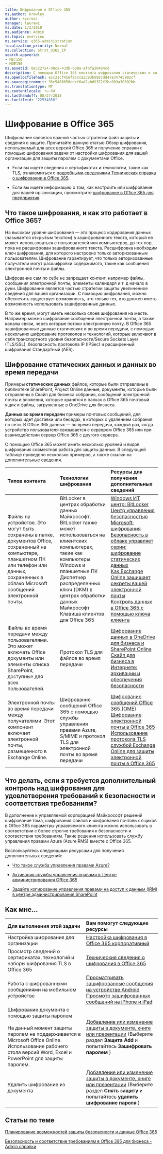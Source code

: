 ```yaml
---
title: Шифрование в Office 365
ms.author: krowley
author: kccross
manager: laurawi
ms.date: 1/3/2018
ms.audience: Admin
ms.topic: overview
ms.service: o365-administration
localization_priority: Normal
ms.collection: Strat_O365_IP
search.appverid:
- MET150
- MOE150
ms.assetid: 0a322724-08ca-43db-b69a-afbfa20484cd
description: С помощью Office 365 контента шифрования статических и во время передачи, с помощью надежного шифрования, протоколы и технологиях, доступных. Обзор шифрования в Office 365.
ms.openlocfilehash: e5c21cf456f9ccca2393b8985dd47e34745902cf
ms.sourcegitcommit: 36c5466056cdef6ad2a8d9372f2bc009a30892bb
ms.translationtype: MT
ms.contentlocale: ru-RU
ms.lasthandoff: 08/27/2018
ms.locfileid: "22534856"
---
```

# <a name="encryption-in-office-365"></a>Шифрование в Office 365

Шифрование является важной частью стратегии файл защиты и сведения о защите. Прочитайте данную статью Обзор шифрования, используемый для всех версий Office 365 и получение справки с помощью шифрования задачи от настройки шифрования для вашей организации для защиты паролем с документами Office.
  
- Если вы ищете сведения о сертификатах и технологии, такие как TLS, ознакомиться с [подробными сведениями Техническая справка о шифровании в Office 365](technical-reference-details-about-encryption.md).
    
- Если вы ищете информацию о том, как настроить или шифрование для вашей организации, просмотрите [шифрование в Office 365 для предприятия](set-up-encryption.md).
    
## <a name="what-is-encryption-and-how-does-it-work-in-office-365"></a>Что такое шифрования, и как это работает в Office 365?

На высоком уровне шифрования — это процесс кодирования данных (называется открытым текстом) в зашифрованного текста, который не может использоваться с пользователей или компьютеров, до тех пор, пока не расшифрован зашифрованного текста. Расшифровка необходим ключ шифрования, для которого настроено только авторизованным пользователям. Шифрование гарантирует, что только авторизованные получатели могут расшифровки содержимого, такие как сообщения электронной почты и файлы.
  
Шифрование сам по себе не запрещает контент, например файлы, сообщения электронной почты, элементы календаря и т. д начало в руки. Шифрование является частью стратегии защиты увеличенное сведения для вашей организации. С помощью шифрования, можно обеспечить существует возможность, что только тех, кто должен иметь возможность использовать зашифрованные данные.
  
В то же время, могут иметь несколько слоев шифрования на месте. Например можно шифрование сообщений электронной почты, а также каналы связи, через которые потоки электронную почту. В Office 365 зашифрованные данные статических и во время передачи, с помощью нескольких шифрование протоколов и технологий, которые включают в себя транспортного уровня безопасности/Secure Sockets Layer (TLS/SSL), безопасность протокола IP (IPSec) и расширенный шифрования Стандартный (AES).
  
## <a name="encryption-for-data-at-rest-and-data-in-transit"></a>Шифрование статических данных и данных во время передачи

 Примеры **статических данных** файлов, которые были отправлены в библиотеке SharePoint, Project Online данные, документы, которые были отправлены в Скайп для бизнеса собрания, сообщений электронной почты и вложения, которые хранятся в папках в Office 365 почтовый ящик и файлы, загруженные в OneDrive для бизнеса. 
  
 **Данных во время передачи** примеры почтовых сообщений, для которых идет доставки или беседах, в которых с удалением собрания по сети. В Office 365 данных — во время передачи, каждый раз, когда устройство пользователя связывается с сервером Office 365 или при взаимодействии сервер Office 365 с другого сервера. 
  
С помощью Office 365 может иметь несколько уровней и видов шифрования совместная работа для защиты данных. В следующей таблице приведено несколько примеров, а также ссылки на дополнительные сведения.
  
|**Типов контента**|**Технологии шифрования**|**Ресурсы для получения дополнительных сведений**|
|:-----|:-----|:-----|
|Файлы на устройстве. Это могут быть сохранены в папке, документов Office, сохраненный на компьютере, планшетном ПК или телефон или данных, сохраненных в облако Microsoft сообщений электронной почты.  <br/> |BitLocker в центрах обработки данных Майкрософт. BitLocker также может использоваться на клиентских компьютерах, такие как компьютеры Windows и планшетные ПК  <br/> Диспетчер распределенных ключ (DKM) в центрах обработки данных Майкрософт  <br/> Клавиша клиентов для Office 365  <br/> |[Windows ИТ центр: BitLocker](https://docs.microsoft.com/windows/device-security/bitlocker/bitlocker-overview) <br/> [Центр управления безопасностью Microsoft: шифрования](https://www.microsoft.com/en-us/TrustCenter/Security/Encryption) <br/> [Безопасность в облаке управляет серии: шифрование статических данных](https://blogs.microsoft.com/microsoftsecure/2015/09/10/cloud-security-controls-series-encrypting-data-at-rest) <br/> [Как Exchange Online защищает секреты вашей электронной почты](exchange-online-secures-email-secrets.md) <br/> [Контроль данных в Office 365 с помощью ключа клиента](controlling-your-data-using-customer-key.md) <br/> |
|Файлы во время передачи между пользователями. Это может включать Office документы или элементы списка SharePoint, доступные для всех пользователей.  <br/> |Протокол TLS для файлов во время передачи  <br/> |[Шифрование данных в OneDrive для бизнеса и SharePoint Online](data-encryption-in-odb-and-spo.md) <br/> [Скайп для бизнеса в Интернете: архивации и обеспечения безопасности](https://technet.microsoft.com/library/skype-for-business-online-security-and-archiving.aspx) <br/> |
|Электронной почты во время передачи между получателями. Этот компонент включает электронной почты, размещенного в Exchange Online.  <br/> |Шифрование сообщений Office 365 с помощью службы управления правами Azure, S/MIME и протокол TLS для электронной почты во время передачи  <br/> |[Шифрование сообщений Office 365 (OME)](ome.md) <br/> [Шифрование электронной почты в Office 365](email-encryption.md) <br/> [Использование протокола TLS службой Exchange Online для защиты электронной почты в Office 365](exchange-online-uses-tls-to-secure-email-connections.md) <br/> |
   
## <a name="what-if-i-need-more-control-over-encryption-to-meet-security-and-compliance-requirements"></a>Что делать, если я требуется дополнительный контроль над шифрования для удовлетворения требований к безопасности и соответствия требованиям?

В дополнение к управляемой корпорацией Майкрософт решений шифрование тома, шифрования файлов и шифрования почтовых ящиков в Office 365 параметры управляемого клиента можно использовать в соответствии с более строгие требования к безопасности и соответствия требованиям. Такие решения использовать службу управления правами Azure (Azure RMS) вместе с Office 365.
  
Воспользуйтесь следующими ресурсами для получения дополнительных сведений:
  
- [Что такое служба управления правами Azure?](https://docs.microsoft.com/information-protection/understand-explore/what-is-azure-rms)
    
- [Активация службы управления правами в Центре администрирования Office 365](https://support.office.com/article/5b6d3ac7-b1ac-428e-b03e-50e882f85a6e)
    
- [Задайте копирование управления правами на доступ к данным (IRM) в центре администрирования SharePoint](set-up-irm-in-sp-admin-center.md)
    
## <a name="how-do-i"></a>Как мне...

|**Для выполнения этой задачи**|**Вам помогут следующие ресурсы**|
|:-----|:-----|
|Настройка шифрования для организации  <br/> |[Настройка шифрования в Office 365 корпоративный](set-up-encryption.md) <br/> |
|Просмотр сведений о сертификатах, технологий и наборы шифрования TLS в Office 365  <br/> |[Технические сведения о шифрования в Office 365](technical-reference-details-about-encryption.md) <br/> |
|Работа с шифрованными сообщениями на мобильном устройстве  <br/> |[Просматривать зашифрованные сообщения на устройстве Android](https://support.office.com/article/83d60f17-2305-407a-a762-7d518401fdeb) <br/> [Просмотр зашифрованных сообщений на iPhone и iPad](https://support.office.com/article/4d631321-0d26-4bcc-a483-d294dd0b1caf) <br/> |
|Шифрование документа с помощью защиты паролем  <br/></br>  На данный момент защиты паролем не поддерживается в Microsoft Office Online. Использование рабочего стола версий Word, Excel и PowerPoint для защиты паролем.           |[Добавление или изменение защиты в документе, книге или презентации](https://support.office.com/article/05084cc3-300d-4c1a-8416-38d3e37d6826) (Выберите раздел **Защита Add** и попытайтесь **Зашифровать паролем** )  <br/> |
|Удалить шифрование из документа  <br/> |[Добавление или изменение защиты в документе, книге или презентации](https://support.office.com/article/05084cc3-300d-4c1a-8416-38d3e37d6826) (Выберите раздел **Снять защиту** и попытайтесь **удалить шифрование пароля** )  <br/> |
   
## <a name="related-topics"></a>Статьи по теме

[Планирование возможностей защиты безопасности и данные Office 365](https://support.office.com/article/3d4ac4a1-3920-4ff9-918f-011f3ce60408)
  
[Безопасность и соответствие требованиям в Office 365 для бизнеса - Admin справки](https://support.office.com/article/7fe448f7-49bd-4d3e-919d-0a6d1cf675bb)
  

